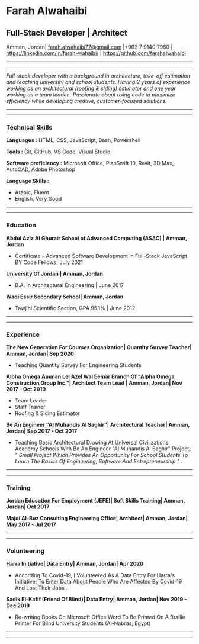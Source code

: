 # **Farah Alwahaibi**

## **Full-Stack Developer | Architect** 
Amman, Jordan| farah.alwahaibi77@gmail.com |+962 7 9140 7960 |
https://linkedin.com/in/farah-wahaibi/ | https://github.com/farahalwahaibi 


***
***

*Full-stack developer with a background in architecture, take-off estimation and teaching university and school students. Having 2 years of experience working as an architectural (roofing & siding) estimator and one year working as a team leader.. Passionate about using code to maximize efficiency while developing creative, customer-focused solutions.*

***
***

### **Technical Skills**

**Languages :** HTML, CSS, JavaScript, Bash, Powershell

**Tools :** Git, GitHub, VS Code, Visual Studio

**Software proficiency :** Microsoft Office, PlanSwift 10, Revit, 3D Max, AutoCAD, Adobe Photoshop

**Language Skills :**

* Arabic, Fluent 
* English, Very Good 

***
***

### **Education**

**Abdul Aziz Al Ghurair School of Advanced Computing (ASAC) | Amman, Jordan**

* Certificate - Advanced Software Development in Full-Stack JavaScript BY Code Fellows| July 2021


**University Of Jordan | Amman, Jordan**

* B.A. in Architectural Engineering | June 2017

**Wadi Essir Secondary School| Amman, Jordan**

* Tawjihi Scientific Section, GPA 95.1% | June 2012

***
***

### **Experience**

**The New Generation For Courses Organization| Quantity Survey Teacher| Amman, Jordan| Sep 2020**

* Teaching Quantity Survey For Engineering Students


**Alpha Omega Amman Lel Azel Wal Eemar Branch Of "Alpha Omega Construction Group Inc."| Architect Team Lead | Amman, Jordan|  Nov 2017 - Oct 2019**

* Team Leader
* Staff Trainer
* Roofing & Siding Estimator


**Be An Engineer "Al Muhandis Al Saghir"| Architectural Teacher| Amman, Jordan| Sep 2017 - Oct 2017**

* Teaching Basic Architectural Drawing At Universal Civilizations Academy Schools With Be An Engineer "Al Muhandis Al Saghir" Project;  *" Small Project Which Provides An Opportunity For School Students To Learn The Basics Of Engineering, Software And Entrepreneurship "* .

***
***


### **Training**

**Jordan Education For Employment (JEFE)| Soft Skills Training| Amman, Jordan| Oct 2017**

**Majdi Al-Buz Consulting Engineering Office| Architect| Amman, Jordan|  May 2017 - Jul 2017**

***
***

### **Volunteering**

**Harra Initiative| Data Entry| Amman, Jordan| Apr 2020**

* According To Covid-19, I Volunteered As A Data Entry For Harra's Initiative; To Enter Data About People Who Are Affected By Covid-19 And Lost Their Jobs .


**Sadik El-Kafif (Friend Of Blind)| Data Entry| Amman, Jordan|  Nov 2019 - Dec 2019**

* Re-writing Books On Microsoft Office Word To Be Printed On A Braille Printer For Blind University Students (Al-Nabras, Egypt)

***
***



